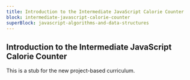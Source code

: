 ```yaml
---
title: Introduction to the Intermediate JavaScript Calorie Counter
block: intermediate-javascript-calorie-counter
superBlock: javascript-algorithms-and-data-structures
---
```


## Introduction to the Intermediate JavaScript Calorie Counter

This is a stub for the new project-based curriculum.
